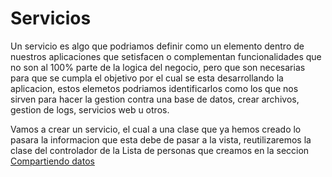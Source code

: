 # Servicios

Un servicio es algo que podriamos definir como un elemento dentro de nuestros aplicaciones que setisfacen o complementan funcionalidades que no son al 100% parte de la logica del negocio, pero que son necesarias para que se cumpla el objetivo por el cual se esta desarrollando la aplicacion, estos elemetos podriamos identificarlos como los que nos sirven para hacer la gestion contra una base de datos, crear archivos, gestion de logs, servicios web u otros.

Vamos a crear un servicio, el cual a una clase que ya hemos creado lo pasara la informacion que esta debe de pasar a la vista, reutilizaremos la clase del controlador de la Lista de personas que creamos en la seccion [Compartiendo datos](/compartiendo-datos.md)

